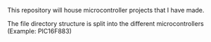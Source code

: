 This repository will house microcontroller projects that I have made.

The file directory structure is split into the different microcontrollers (Example: PIC16F883)

